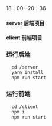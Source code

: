 18：00--20：36

#### server 后端项目
#### client 前端项目
### 运行后端
```
  cd /server
  yarn install
  npm run start
```
### 运行前端
```
  cd /client
  npm i
  npm run start
```
